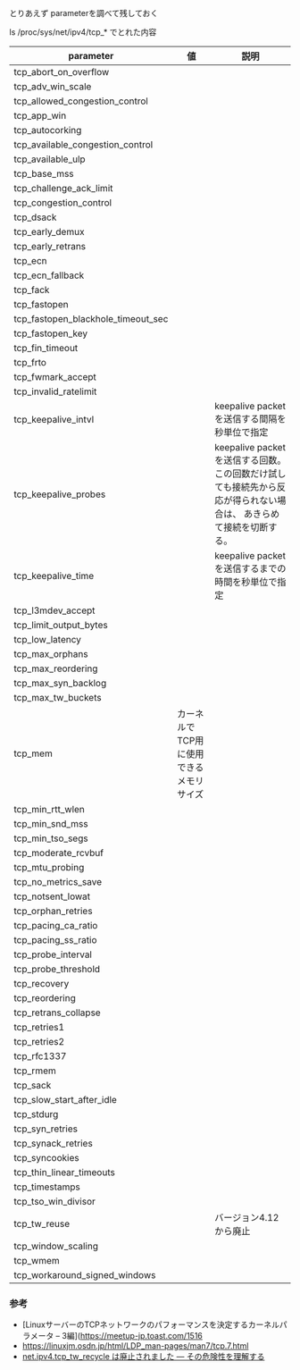 とりあえず parameterを調べて残しておく

ls /proc/sys/net/ipv4/tcp_* でとれた内容

parameter | 値 |  説明
----|-----|----
tcp_abort_on_overflow | |
tcp_adv_win_scale | |
tcp_allowed_congestion_control | |
tcp_app_win | |
tcp_autocorking | |
tcp_available_congestion_control | |
tcp_available_ulp | |
tcp_base_mss | |
tcp_challenge_ack_limit | |
tcp_congestion_control | |
tcp_dsack | |
tcp_early_demux | |
tcp_early_retrans | |
tcp_ecn | |
tcp_ecn_fallback | |
tcp_fack | |
tcp_fastopen | |
tcp_fastopen_blackhole_timeout_sec | |
tcp_fastopen_key | |
tcp_fin_timeout | |
tcp_frto | |
tcp_fwmark_accept | |
tcp_invalid_ratelimit | |
tcp_keepalive_intvl | | keepalive packetを送信する間隔を秒単位で指定
tcp_keepalive_probes | | keepalive packetを送信する回数。　この回数だけ試しても接続先から反応が得られない場合は、 あきらめて接続を切断する。
tcp_keepalive_time | | keepalive packetを送信するまでの時間を秒単位で指定
tcp_l3mdev_accept | |
tcp_limit_output_bytes | |
tcp_low_latency | |
tcp_max_orphans  | |
tcp_max_reordering | |
tcp_max_syn_backlog | |
tcp_max_tw_buckets | |
tcp_mem | カーネルでTCP用に使用できるメモリサイズ |
tcp_min_rtt_wlen | |
tcp_min_snd_mss | |
tcp_min_tso_segs | |
tcp_moderate_rcvbuf | |
tcp_mtu_probing | |
tcp_no_metrics_save | |
tcp_notsent_lowat | |
tcp_orphan_retries | |
tcp_pacing_ca_ratio | |
tcp_pacing_ss_ratio | |
tcp_probe_interval | |
tcp_probe_threshold | |
tcp_recovery | |
tcp_reordering | |
tcp_retrans_collapse | |
tcp_retries1 | |
tcp_retries2 | |
tcp_rfc1337 | |
tcp_rmem | |
tcp_sack | |
tcp_slow_start_after_idle | |
tcp_stdurg | |
tcp_syn_retries | |
tcp_synack_retries | |
tcp_syncookies | |
tcp_thin_linear_timeouts | |
tcp_timestamps | |
tcp_tso_win_divisor | |
tcp_tw_reuse | | バージョン4.12から廃止
tcp_window_scaling | |
tcp_wmem | |
tcp_workaround_signed_windows | |

### 参考
* [LinuxサーバーのTCPネットワークのパフォーマンスを決定するカーネルパラメータ – 3編](https://meetup-jp.toast.com/1516
* https://linuxjm.osdn.jp/html/LDP_man-pages/man7/tcp.7.html
* [net.ipv4.tcp_tw_recycle は廃止されました ― その危険性を理解する](https://qiita.com/tmshn/items/b49f1b51bfc472968b30)
